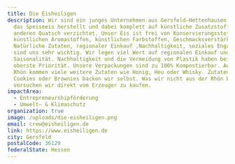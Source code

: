 ```yaml
---
title: Die Eisheiligen
description: Wir sind ein junges Unternehmen aus Gersfeld-Hettenhausen (Rhön),
  das Speiseeis herstellt und dabei komplett auf künstliche Zusatzstoffe oder
  anderen Quatsch verzichtet. Unser Eis ist frei von Konservierungsstoffen,
  künstlichen Aromastoffen, künstlichen Farbstoffen, Geschmacksverstärkern.
  Natürliche Zutaten, regionaler Einkauf ,Nachhaltigkeit, soziales Engagement
  sind uns sehr wichtig. Wir legen viel Wert auf regionalen Einkauf und auf
  Saisonalität. Nachhaltigkeit und die Vermeidung von Plastik haben bei uns
  oberste Priorität. Unsere Verpackungen sind zu 100% Kompostierbar. Aus der
  Rhön kommen viele weitere Zutaten wie Honig, Heu oder Whisky. Zutaten wie
  Cookies oder Brownies backen wir selbst. Was wir nicht aus der Rhön bekommen
  versuchen wir direkt vom Erzeuger zu kaufen.
impactArea:
  - Entrepreneurshipförderung
  - Umwelt– & Klimaschutz
organization: true
image: /uploads/die-eisheiligen.png
email: crew@eisheiligen.de
link: https://www.eisheiligen.de
city: Gersfeld
postalCode: 36129
federalState: Hessen
---
```

